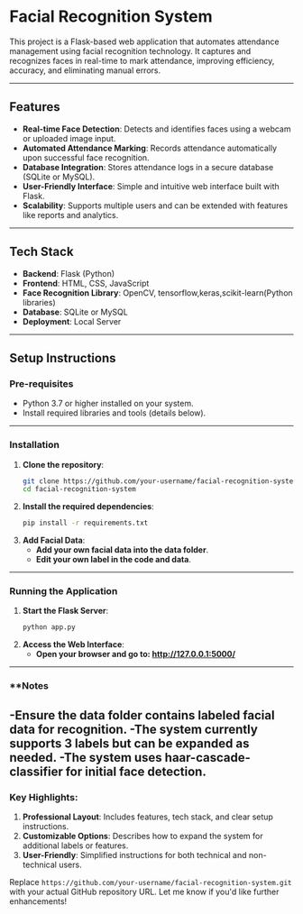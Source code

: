# Facial Recognition System

This project is a Flask-based web application that automates attendance management using facial recognition technology. It captures and recognizes faces in real-time to mark attendance, improving efficiency, accuracy, and eliminating manual errors.

---

## Features
- **Real-time Face Detection**: Detects and identifies faces using a webcam or uploaded image input.
- **Automated Attendance Marking**: Records attendance automatically upon successful face recognition.
- **Database Integration**: Stores attendance logs in a secure database (SQLite or MySQL).
- **User-Friendly Interface**: Simple and intuitive web interface built with Flask.
- **Scalability**: Supports multiple users and can be extended with features like reports and analytics.

---

## Tech Stack
- **Backend**: Flask (Python)
- **Frontend**: HTML, CSS, JavaScript
- **Face Recognition Library**: OpenCV, tensorflow,keras,scikit-learn(Python libraries)
- **Database**: SQLite or MySQL
- **Deployment**: Local Server

---

## Setup Instructions

### **Pre-requisites**
- Python 3.7 or higher installed on your system.
- Install required libraries and tools (details below).

---

### **Installation**

1. **Clone the repository**:
   ```bash
   git clone https://github.com/your-username/facial-recognition-system.git
   cd facial-recognition-system
2. **Install the required dependencies**:
   ```bash
   pip install -r requirements.txt
3. **Add Facial Data**:
   - **Add your own facial data into the data folder**.
   - **Edit your own label in the code and data**.
---

### **Running the Application**

1. **Start the Flask Server**:
   ```bash
   python app.py
2. **Access the Web Interface**:
   - **Open your browser and go to: http://127.0.0.1:5000/**
---


### **Notes
-**Ensure the data folder contains labeled facial data for recognition**.
-**The system currently supports 3 labels but can be expanded as needed**.
-**The system uses haar-cascade-classifier for initial face detection**.
---

### Key Highlights:
1. **Professional Layout**: Includes features, tech stack, and clear setup instructions.
2. **Customizable Options**: Describes how to expand the system for additional labels or features.
3. **User-Friendly**: Simplified instructions for both technical and non-technical users.

Replace `https://github.com/your-username/facial-recognition-system.git` with your actual GitHub repository URL. Let me know if you'd like further enhancements!

